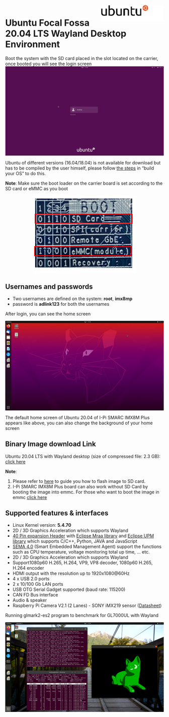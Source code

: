 <img src="UbuntuImages.assets\ubuntu_logo_hex.png" alt="ubuntu_logo_hex" style="zoom:50%;" align="right" />


# Ubuntu Focal Fossa 20.04 LTS Wayland Desktop Environment

<div class= "bullets">
Boot the system with the SD card placed in the slot located on the carrier, once booted you will see the login screen
<img src="UbuntuImages.assets\Screenshot_1.png" alt="logo" style="zoom:100%; margin-left: auto; margin-right: auto; display: block;" />

Ubuntu of different versions (16.04/18.04) is not available for download but has to be compiled by the user himself, please follow [the steps](HowToBuildUbuntu.html) in “build your OS” to do this.

**Note**: Make sure the boot loader on the carrier board is set according to the SD card or eMMC as you boot

<img src="UbuntuImages.assets\Boot_loader.png" alt="logo" style="zoom:100%; margin-left: auto; margin-right: auto; display: block;" />

## Usernames and passwords

- Two usernames are defined on the system: **root**, **imx8mp**
- password is **adlink123** for both the usernames

After login, you can see the home screen

<img src="UbuntuImages.assets\Screenshot_2.png" alt="logo" style="zoom:100%; margin-left: auto; margin-right: auto; display: block;" />


The default home screen of Ubuntu 20.04 of I-Pi SMARC IMX8M Plus appears like above, you can also change the background of your home screen

## Binary Image download Link

Ubuntu 20.04 LTS with Wayland desktop (size of compressed file: 2.3 GB): [click here](https://hq0epm0west0us0storage.blob.core.windows.net/$web/public/SMARC/LEC-iMX8MP/Images/Ubuntu/LEC-iMX8MP-2G-iPI-SMARC-Plus-Ubuntu20.04-1v1-20210428)

**Note**:

1. Please refer to [here](HowToFlashImageSD.html) to guide you how to flash image to SD card.
2. I-Pi SMARC IMX8M Plus board can also work without SD Card by booting the image into emmc. For those who want to boot the image in emmc [click here](HowToFlashImageeMMC.html)

## Supported features & interfaces

- Linux Kernel version: **5.4.70**
- 2D / 3D Graphics Acceleration which supports Wayland
- [40 Pin expansion Header](https://www.ipi.wiki/pages/docs) with [Eclipse Mraa library](https://github.com/eclipse/mraa) and [Eclipse UPM library](https://github.com/eclipse/upm) which supports C/C++, Python, JAVA and JavaScript
- [SEMA 4.0](https://adlink-epm.github.io/sema-doc/#/) (Smart Embedded Management Agent) support the functions such as CPU temperature, voltage monitoring total up time, ... etc.
- 2D / 3D Graphics Acceleration which supports Wayland
- Support1080p60 H.265, H.264, VP9, VP8 decoder, 1080p60 H.265, H.264 encoder
- HDMI output with the resolution up to 1920x1080@60Hz
- 4 x USB 2.0 ports
- 2 x 10/100 Gb LAN ports
- USB OTG Serial Gadget supported (baud rate: 115200)
- CAN FD Bus interface
- Audio & speaker
- Raspberry Pi Camera V2.1 (2 Lanes) - SONY iMX219 sensor ([Datasheet](https://www.raspberrypi.org/documentation/hardware/camera/))

Running glmark2-es2 program to benchmark for GL7000UL with Wayland

<img src="UbuntuImages.assets\glmark2.png" alt="logo" style="zoom:100%; margin-left: auto; margin-right: auto; display: block;" />

## 
</div>